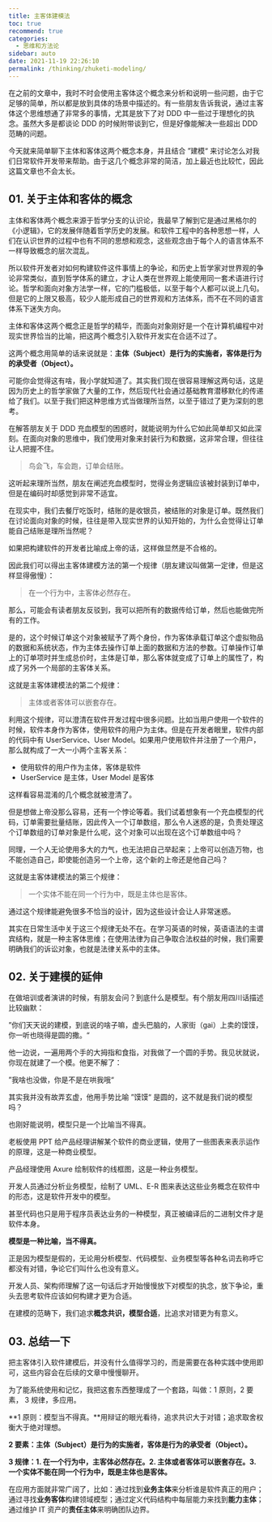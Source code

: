 ```yaml
---
title: 主客体建模法
toc: true
recommend: true
categories: 
  - 思维和方法论
sidebar: auto
date: 2021-11-19 22:26:10
permalink: /thinking/zhuketi-modeling/
---
```




在之前的文章中，我时不时会使用主客体这个概念来分析和说明一些问题，由于它足够的简单，所以都是放到具体的场景中描述的。有一些朋友告诉我说，通过主客体这个思维想通了非常多的事情，尤其是放下了对 DDD 中一些过于理想化的执念。虽然大多是都谈论 DDD 的时候附带谈到它，但是好像能解决一些超出 DDD 范畴的问题。

今天就来简单聊下主体和客体这两个概念本身，并且结合 ”建模“ 来讨论怎么对我们日常软件开发带来帮助。由于这几个概念非常的简洁，加上最近也比较忙，因此这篇文章也不会太长。

## 01. 关于主体和客体的概念

主体和客体两个概念来源于哲学分支的认识论，我最早了解到它是通过黑格尔的《小逻辑》，它的发展伴随着哲学历史的发展。和软件工程中的各种思想一样，人们在认识世界的过程中也有不同的思想和观念，这些观念由于每个人的语言体系不一样导致概念的层次混乱。

所以软件开发者对如何构建软件这件事情上的争论，和历史上哲学家对世界观的争论非常类似，直到哲学体系的建立，才让人类在世界观上能使用同一套术语进行讨论。哲学和面向对象方法学一样，它的门槛极低，以至于每个人都可以说上几句。但是它的上限又极高，较少人能形成自己的世界观和方法体系，而不在不同的语言体系下迷失方向。

主体和客体这两个概念正是哲学的精华，而面向对象刚好是一个在计算机编程中对现实世界恰当的比喻，把这两个概念引入软件开发实在合适不过了。

这两个概念用简单的话来说就是：**主体（Subject）是行为的实施者，客体是行为的承受者（Object）。** 

可能你会觉得这有啥，我小学就知道了。其实我们现在很容易理解这两句话，这是因为历史上的哲学家做了大量的工作，然后现代社会通过基础教育潜移默化的传递给了我们。以至于我们把这种思维方式当做理所当然，以至于错过了更为深刻的思考。

在解答朋友关于 DDD 充血模型的困惑时，就能说明为什么它如此简单却又如此深刻。在面向对象的思维中，我们使用对象来封装行为和数据，这非常合理，但往往让人把握不住。

> 鸟会飞，车会跑，订单会结账。

这听起来理所当然，朋友在阐述充血模型时，觉得业务逻辑应该被封装到订单中，但是在编码时却感觉到非常不适宜。

在现实中，我们去餐厅吃饭时，结账的是收银员，被结账的对象是订单。既然我们在讨论面向对象的时候，往往是带入现实世界的认知开始的，为什么会觉得让订单能自己结账是理所当然呢？

如果把构建软件的开发者比喻成上帝的话，这样做显然是不合格的。

因此我们可以得出主客体建模方法的第一个规律（朋友建议叫做第一定律，但是这样显得傲慢）：

> 在一个行为中，主客体必然存在。

那么，可能会有读者朋友反驳到，我可以把所有的数据传给订单，然后也能做完所有的工作。

是的，这个时候订单这个对象被赋予了两个身份，作为客体承载订单这个虚拟物品的数据和系统状态，作为主体去操作订单上面的数据和方法的参数。订单操作订单上的订单项时并生成总价时，主体是订单，那么客体就变成了订单上的属性了，构成了另外一个局部的主客体关系。

这就是主客体建模法的第二个规律：

> 主体或者客体可以嵌套存在。

利用这个规律，可以澄清在软件开发过程中很多问题。比如当用户使用一个软件的时候，软件本身作为客体，使用软件的用户为主体。但是在开发者眼里，软件内部的代码中有 UserService、User Model。如果用户使用软件并注册了一个用户，那么就构成了一大一小两个主客关系：

- 使用软件的用户作为主体，客体是软件
- UserService 是主体，User Model 是客体

这样看容易混淆的几个概念就被澄清了。

但是想做上帝没那么容易，还有一个悖论等着。我们试着想象有一个充血模型的代码，订单需要批量结账，因此传入一个订单数组，那么令人迷惑的是，负责处理这个订单数组的订单对象是什么呢，这个对象可以出现在这个订单数组中吗？

同理，一个人无论使用多大的力气，也无法把自己举起来；上帝可以创造万物，也不能创造自己，即使能创造另一个上帝，这个新的上帝还是他自己吗？

这就是主客体建模法的第三个规律：

> 一个实体不能在同一个行为中，既是主体也是客体。

通过这个规律能避免很多不恰当的设计，因为这些设计会让人非常迷惑。

其实在日常生活中关于这三个规律无处不在。在学习英语的时候，英语语法的主谓宾结构，就是一种主客体思维；在使用法律为自己争取合法权益的时候，我们需要明确我们的诉讼对象，也就是法律关系中的主体。

## 02. 关于建模的延伸

在做培训或者演讲的时候，有朋友会问？到底什么是模型。有个朋友用四川话描述比较幽默：

”你们天天说的建模，到底说的啥子嘛，虚头巴脑的，人家街（gai）上卖的馍馍，你一听也晓得是圆的撒。“

他一边说，一遍用两个手的大拇指和食指，对我做了一个圆的手势。我见状就说，你现在就建了一个模。他更不解了：

”我啥也没做，你是不是在哄我哦“

其实我并没有故弄玄虚，他用手势比喻 ”馍馍“ 是圆的，这不就是我们说的模型吗？

也刚好能说明，模型只是一个比喻当不得真。

老板使用 PPT 给产品经理讲解某个软件的商业逻辑，使用了一些图表来表示运作的原理，这是一种商业模型。

产品经理使用 Axure 绘制软件的线框图，这是一种业务模型。

开发人员通过分析业务模型，绘制了 UML、E-R 图来表达这些业务概念在软件中的形态，这是软件开发中的模型。

甚至代码也只是用于程序员表达业务的一种模型，真正被编译后的二进制文件才是软件本身。

**模型是一种比喻，当不得真。**

正是因为模型是假的，无论用分析模型、代码模型、业务模型等各种名词去称呼它都没有对错，争论它们叫什么也没有意义。

开发人员、架构师理解了这一句话后才开始慢慢放下对模型的执念，放下争论，重头去思考软件应该如何构建才更为合适。

在建模的范畴下，我们追求**概念共识，模型合适**，比追求对错更为有意义。

## 03. 总结一下

把主客体引入软件建模后，并没有什么值得学习的，而是需要在各种实践中使用即可，这些内容会在后续的文章中慢慢聊开。

为了能系统使用和记忆，我把这套东西整理成了一个套路，叫做：1 原则，2 要素， 3 规律，多应用。

**1 原则：模型当不得真。**用辩证的眼光看待，追求共识大于对错；追求取舍权衡大于绝对理想。

**2 要素：主体（Subject）是行为的实施者，客体是行为的承受者（Object）。**

**3 规律：1. 在一个行为中，主客体必然存在。2. 主体或者客体可以嵌套存在。3. 一个实体不能在同一个行为中，既是主体也是客体。**

在应用方面就非常广阔了，比如：通过找到**业务主体**来分析谁是软件真正的用户；通过寻找**业务客体**构建领域模型；通过定义代码结构中每层能力来找到**能力主体**；通过维护 IT 资产的**责任主体**来明确团队边界。

